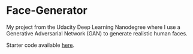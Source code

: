 # Face-Generator
My project from the Udacity Deep Learning Nanodegree where I use a Generative Adversarial Network (GAN) to generate realistic human faces.

Starter code available [here](https://github.com/udacity/deep-learning/tree/master/face_generation).
